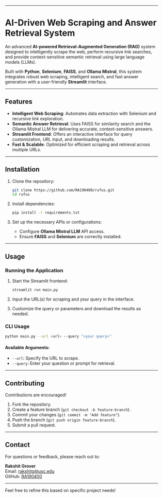 

---

# AI-Driven Web Scraping and Answer Retrieval System  

An advanced **AI-powered Retrieval-Augmented Generation (RAG)** system designed to intelligently scrape the web, perform recursive link searches, and provide context-sensitive semantic retrieval using large language models (LLMs).  

Built with **Python**, **Selenium**, **FAISS**, and **Ollama Mistral**, this system integrates robust web scraping, intelligent search, and fast answer generation with a user-friendly **Streamlit** interface.  

---

## Features  

- **Intelligent Web Scraping**: Automates data extraction with Selenium and recursive link exploration.  
- **Semantic Answer Retrieval**: Uses FAISS for similarity search and the Ollama Mistral LLM for delivering accurate, context-sensitive answers.  
- **Streamlit Frontend**: Offers an interactive interface for query customization, URL input, and downloading results.  
- **Fast & Scalable**: Optimized for efficient scraping and retrieval across multiple URLs.  

---

## Installation  

1. Clone the repository:  
   ```bash  
   git clone https://github.com/RA190400/rufus.git  
   cd rufus  
   ```  

2. Install dependencies:  
   ```bash  
   pip install -r requirements.txt  
   ```  

3. Set up the necessary APIs or configurations:  
   - Configure **Ollama Mistral LLM** API access.  
   - Ensure **FAISS** and **Selenium** are correctly installed.  

---

## Usage  

### Running the Application  

1. Start the Streamlit frontend:  
   ```bash  
   streamlit run main.py  
   ```  

2. Input the URL(s) for scraping and your query in the interface.  

3. Customize the query or parameters and download the results as needed.  

### CLI Usage  
```bash  
python main.py --url <url> --query "<your query>"  
```  

#### Available Arguments:  
- `--url`: Specify the URL to scrape.  
- `--query`: Enter your question or prompt for retrieval.  


---

## Contributing  

Contributions are encouraged!  

1. Fork the repository.  
2. Create a feature branch (`git checkout -b feature-branch`).  
3. Commit your changes (`git commit -m "Add feature"`).  
4. Push the branch (`git push origin feature-branch`).  
5. Submit a pull request.  

---


## Contact  

For questions or feedback, please reach out to:  

**Rakshit Grover**  
Email: rakshitg@usc.edu  
GitHub: [RA190400](https://github.com/RA190400)  

--- 

Feel free to refine this based on specific project needs!
